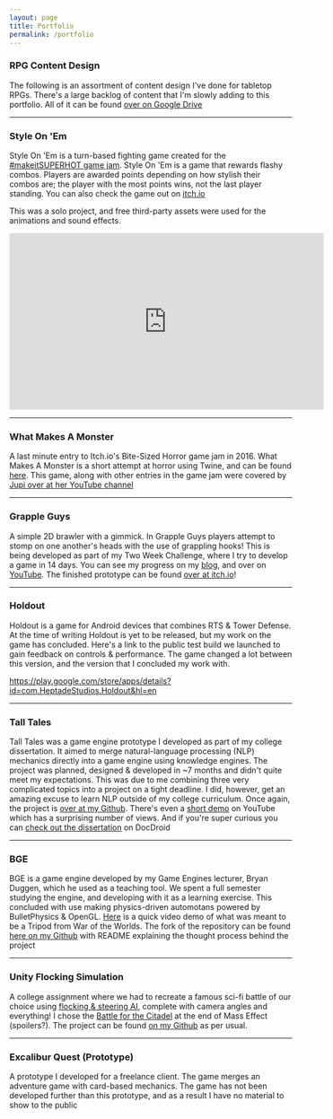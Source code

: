 ```yaml
---
layout: page
title: Portfolio
permalink: /portfolio
---
```

### RPG Content Design
The following is an assortment of content design I've done for tabletop RPGs. There's a large backlog of content that I'm slowly adding to this portfolio. All of it can be found [over on Google Drive](https://drive.google.com/drive/folders/0Bwg2FcBAt_-7bXNxa1lxc2ZRMXc?usp=sharing)

___

### Style On 'Em
Style On 'Em is a turn-based fighting game created for the [#makeitSUPERHOT game jam](http://www.moddb.com/games/style-on-em). Style On 'Em is a game that rewards flashy combos. Players are awarded points depending on how stylish their combos are; the player with the most points wins, not the last player standing. You can also check the game out on [itch.io](https://ariimoose.itch.io/style-on-em)

This was a solo project, and free third-party assets were used for the animations and sound effects.

<iframe width="560" height="315" src="https://www.youtube.com/embed/1cB0SJm6ZKY" frameborder="0" allowfullscreen></iframe>

___

### What Makes A Monster
A last minute entry to Itch.io's Bite-Sized Horror game jam in 2016. What Makes A Monster is a short attempt at horror using Twine, and can be found [here](https://ariimoose.itch.io/what-makes-a-monster). This game, along with other entries in the game jam were covered by [Jupi over at her YouTube channel](https://www.youtube.com/watch?v=rerOewfTKnk&feature=youtu.be)

___

### Grapple Guys

A simple 2D brawler with a gimmick. In Grapple Guys players attempt to stomp on one another's heads with the use of grappling hooks! This is being developed as part of my Two Week Challenge, where I try to develop a game in 14 days. You can see my progress on my [blog](https://ariimoose.github.io/), and over on [YouTube](https://www.youtube.com/playlist?list=PL-LX3iknXZp5djP7SACbGHA1dGJvhFg-x). The finished prototype can be found [over at itch.io](https://ariimoose.itch.io/grapple-guys)!

___

### Holdout

Holdout is a game for Android devices that combines RTS & Tower Defense. At the time of writing Holdout is yet to be released, but my work on the game has concluded. Here's a link to the public test build we launched to gain feedback on controls & performance. The game changed a lot between this version, and the version that I concluded my work with.

<https://play.google.com/store/apps/details?id=com.HeptadeStudios.Holdout&hl=en>

___

### Tall Tales

Tall Tales was a game engine prototype I developed as part of my college dissertation. It aimed to merge natural-language processing (NLP) mechanics directly into a game engine using knowledge engines. The project was planned, designed & developed in ~7 months and didn't quite meet my expectations. This was due to me combining three very complicated topics into a project on a tight deadline. I did, however, get an amazing excuse to learn NLP outside of my college curriculum. Once again, the project is [over at my Github](https://github.com/AriiMoose/Tall-Tales). There's even a [short demo](https://www.youtube.com/watch?v=BsKD6g6Sw58) on YouTube which has a surprising number of views. And if you're super curious you can [check out the dissertation](https://www.docdroid.net/VA2FWaD/andrewtullyfyp.pdf.html) on DocDroid

___

### BGE

BGE is a game engine developed by my Game Engines lecturer, Bryan Duggen, which he used as a teaching tool. We spent a full semester studying the engine, and developing with it as a learning exercise. This concluded with use making physics-driven automotans powered by BulletPhysics & OpenGL. [Here](https://youtu.be/ii049d7UFrg?t=5m54s) is a quick video demo of what was meant to be a Tripod from War of the Worlds. The fork of the repository can be found [here on my Github](https://github.com/AriiMoose/BGE) with README explaining the thought process behind the project

___

### Unity Flocking Simulation

A college assignment where we had to recreate a famous sci-fi battle of our choice using [flocking & steering AI](https://www.etc.cmu.edu/projects/pandai/aitypes.html), complete with camera angles and everything! I chose the [Battle for the Citadel](https://www.youtube.com/watch?v=bNnd6oUEQ2I) at the end of Mass Effect (spoilers?). The project can be found [on my Github](https://github.com/AriiMoose/Unity-Assignment-Sci-Fi-Battle) as per usual.

___

### Excalibur Quest (Prototype)

A prototype I developed for a freelance client. The game merges an adventure game with card-based mechanics. The game has not been developed further than this prototype, and as a result I have no material to show to the public
